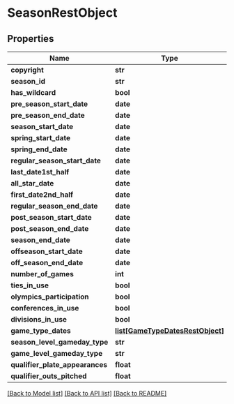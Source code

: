 # SeasonRestObject

## Properties
Name | Type | Description | Notes
------------ | ------------- | ------------- | -------------
**copyright** | **str** |  | [optional] 
**season_id** | **str** |  | [optional] 
**has_wildcard** | **bool** |  | [optional] 
**pre_season_start_date** | **date** |  | [optional] 
**pre_season_end_date** | **date** |  | [optional] 
**season_start_date** | **date** |  | [optional] 
**spring_start_date** | **date** |  | [optional] 
**spring_end_date** | **date** |  | [optional] 
**regular_season_start_date** | **date** |  | [optional] 
**last_date1st_half** | **date** |  | [optional] 
**all_star_date** | **date** |  | [optional] 
**first_date2nd_half** | **date** |  | [optional] 
**regular_season_end_date** | **date** |  | [optional] 
**post_season_start_date** | **date** |  | [optional] 
**post_season_end_date** | **date** |  | [optional] 
**season_end_date** | **date** |  | [optional] 
**offseason_start_date** | **date** |  | [optional] 
**off_season_end_date** | **date** |  | [optional] 
**number_of_games** | **int** |  | [optional] 
**ties_in_use** | **bool** |  | [optional] 
**olympics_participation** | **bool** |  | [optional] 
**conferences_in_use** | **bool** |  | [optional] 
**divisions_in_use** | **bool** |  | [optional] 
**game_type_dates** | [**list[GameTypeDatesRestObject]**](GameTypeDatesRestObject.md) |  | [optional] 
**season_level_gameday_type** | **str** |  | [optional] 
**game_level_gameday_type** | **str** |  | [optional] 
**qualifier_plate_appearances** | **float** |  | [optional] 
**qualifier_outs_pitched** | **float** |  | [optional] 

[[Back to Model list]](../README.md#documentation-for-models) [[Back to API list]](../README.md#documentation-for-api-endpoints) [[Back to README]](../README.md)


